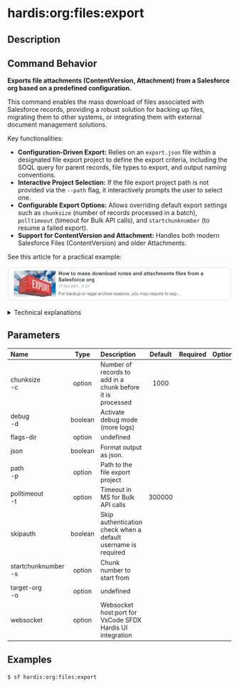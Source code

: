 <!-- This file has been generated with command 'sf hardis:doc:plugin:generate'. Please do not update it manually or it may be overwritten -->
# hardis:org:files:export

## Description


## Command Behavior

**Exports file attachments (ContentVersion, Attachment) from a Salesforce org based on a predefined configuration.**

This command enables the mass download of files associated with Salesforce records, providing a robust solution for backing up files, migrating them to other systems, or integrating them with external document management solutions.

Key functionalities:

- **Configuration-Driven Export:** Relies on an `export.json` file within a designated file export project to define the export criteria, including the SOQL query for parent records, file types to export, and output naming conventions.
- **Interactive Project Selection:** If the file export project path is not provided via the `--path` flag, it interactively prompts the user to select one.
- **Configurable Export Options:** Allows overriding default export settings such as `chunksize` (number of records processed in a batch), `polltimeout` (timeout for Bulk API calls), and `startchunknumber` (to resume a failed export).
- **Support for ContentVersion and Attachment:** Handles both modern Salesforce Files (ContentVersion) and older Attachments.

See this article for a practical example:

[![How to mass download notes and attachments files from a Salesforce org](https://github.com/hardisgroupcom/sfdx-hardis/raw/main/docs/assets/images/article-mass-download.jpg)](https://nicolas.vuillamy.fr/how-to-mass-download-notes-and-attachments-files-from-a-salesforce-org-83a028824afd)

<details markdown="1">
<summary>Technical explanations</summary>

The command's technical implementation involves:

- **FilesExporter Class:** The core logic is encapsulated within the `FilesExporter` class, which orchestrates the entire export process.
- **SOQL Queries (Bulk API):** It uses Salesforce Bulk API queries to efficiently retrieve large volumes of parent record IDs and file metadata.
- **File Download:** Downloads the actual file content from Salesforce.
- **File System Operations:** Writes the downloaded files to the local file system, organizing them into folders based on the configured naming conventions.
- **Configuration Loading:** Reads the `export.json` file to get the export configuration. It also allows for interactive overriding of these settings.
- **Interactive Prompts:** Uses `selectFilesWorkspace` to allow the user to choose a file export project and `promptFilesExportConfiguration` for customizing export options.
- **Error Handling:** Includes mechanisms to handle potential errors during the export process, such as network issues or API limits.
</details>


## Parameters

|Name|Type|Description|Default|Required|Options|
|:---|:--:|:----------|:-----:|:------:|:-----:|
|chunksize<br/>-c|option|Number of records to add in a chunk before it is processed|1000|||
|debug<br/>-d|boolean|Activate debug mode (more logs)||||
|flags-dir|option|undefined||||
|json|boolean|Format output as json.||||
|path<br/>-p|option|Path to the file export project||||
|polltimeout<br/>-t|option|Timeout in MS for Bulk API calls|300000|||
|skipauth|boolean|Skip authentication check when a default username is required||||
|startchunknumber<br/>-s|option|Chunk number to start from||||
|target-org<br/>-o|option|undefined||||
|websocket|option|Websocket host:port for VsCode SFDX Hardis UI integration||||

## Examples

```shell
$ sf hardis:org:files:export
```


